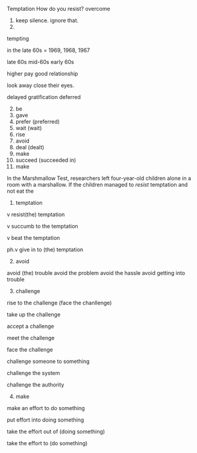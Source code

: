 


Temptation
How do you resist?
overcome

1. keep silence. ignore that.
2.

tempting

in the late 60s = 1969, 1968, 1967


late 60s
mid-60s
early 60s


higher pay
good relationship


look away
close their eyes.



delayed gratification
deferred



2. be
3. gave
4. prefer (preferred)
5. wait (wait)
6. rise
7. avoid
8. deal (dealt)
9. make
10. succeed (succeeded in)
11. make


In the Marshmallow Test, researchers left four-year-old children alone in a room
with a marshallow. If the children managed to _resist_ temptation and not eat
the


1. temptation

v
resist(the) temptation

v
succumb to the temptation

v
beat the temptation

ph.v
give in to (the) temptation


2. avoid

avoid (the) trouble
avoid the problem
avoid the hassle
avoid getting into trouble

3. challenge

rise to the challenge (face the chanllenge)

take up the challenge

accept a challenge

meet the challenge

face the challenge

challenge someone to something

challenge the system

challenge the authority

4. make

make an effort to do something

put effort into doing something

take the effort out of (doing something)

take the effort to (do something)

